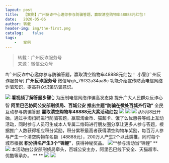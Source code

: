 ```yaml
---
layout:	post
title:	【案例】广州反诈中心邀你参与防骗答题，赢取清空购物车48888元红包！
date:	2020-05-06
author:	转载
header-img:	img/the-first.png
catalog:	false
tags:
	-	案例
---
```


<blockquote><p>转载：广州反诈服务号<br>
来源：微信公众号</p></blockquote>

#广州反诈中心邀你参与防骗答题，赢取清空购物车48888元红包！
小警[广州反诈服务号]
**广州反诈服务号**
微信号gh_79f32a34aa8c
功能介绍宣传防范电信网络诈骗知识，提高群众识骗防骗意识。

![]({{site.baseurl}}/postimg/U80CvqU0rQrBOnSxVXXtOfZqhzsVksggpUiapfbGMIlMJb5mbAxuKc7O3NrfgT2kpibmJcz8cBTN4wSsBxzl1BOg.gif)
**看视频了解答题步骤**👆
为压制电信网络诈骗高发态势
提升广大人民群众反诈心智
**阿里巴巴协同公安部刑侦局、百城公安**
**推出主题“防骗在微处百城齐行动”**
全民互动参与防骗答题
**赢取清空购物车48888元大奖活动红包**
![]({{site.baseurl}}/postimg/U80CvqU0rQr5uKTibmzxKOOwBrmVOO2BtrwibXGJBcSnlT5FktbSicRZvfKXZqOr3LfW9ibc01pkibDkZ0LQYqMetDA.gif)
![]({{site.baseurl}}/postimg/U80CvqU0rQr5uKTibmzxKOOwBrmVOO2BtcN4rr2JeSXgHsYFJc9UkJ33KSia2Y3IVlw4avHZibULE9DMxSiczyHHhA.png)
![]({{site.baseurl}}/postimg/7QRTvkK2qC4tsicVCwia1aEWBnKv9DOx2VtyuVTibU0Ldcu7eWPicRXTlW3s28AsdWdiaicoN1XKVmalc9JcSd4YicMFw.png)
从5月8日开始，通过手淘扫码进行防骗答题，赢取淘金币、猫超卡、饿了么优惠券等线上互动活动，同时参与人员可生成本人专属二维码进行朋友圈分享让更多人参与答题，根据推广人数获得相应积分奖励，积分累积最高者获得清空购物车奖励，每百万人参与产生一个清空购物车名额（48888元），200万人产生2个以此类推，同时每个城市根据
**积分排名产生3个“锦鲤”**，获得神秘奖品。
![](https://mmbiz.qpic.cn/mmbiz_png/YUyZ7AOL3okibZHqFbwagicHV6NDMOaNZIAeIGhu0Knk44reZguTsjqlJ0OltTf2YibLic9EkF7Ykm4Ov599s80GMQ/640)**参与活动当“锦鲤”
**
![]({{site.baseurl}}/postimg/U80CvqU0rQr5uKTibmzxKOOwBrmVOO2BtI9agjAXbWUKkcGJwj0SElrjy7wo1UdlfumjQCLxHwWem9YRSvwibYqg.png)
本活动由公安部刑侦局牵头，百城公安主办，阿里巴巴线下安全、天猫超市、优酷等承办。
**
**
![]({{site.baseurl}}/postimg/U80CvqU0rQr5uKTibmzxKOOwBrmVOO2BtuicE9hnp6bkmUEiaNW25MTH95BuNYLkQ1j6UWWKjicaYyxhnG5DQO7wdQ.png)
![]({{site.baseurl}}/postimg/U80CvqU0rQoWOxrq0AkGBPeTOo0FQialRjBaKzJKXA3oYfRO8oJd37KNGhSxpB4zwoAbAttnwWOjAV2HLJX14lA.jpeg)
